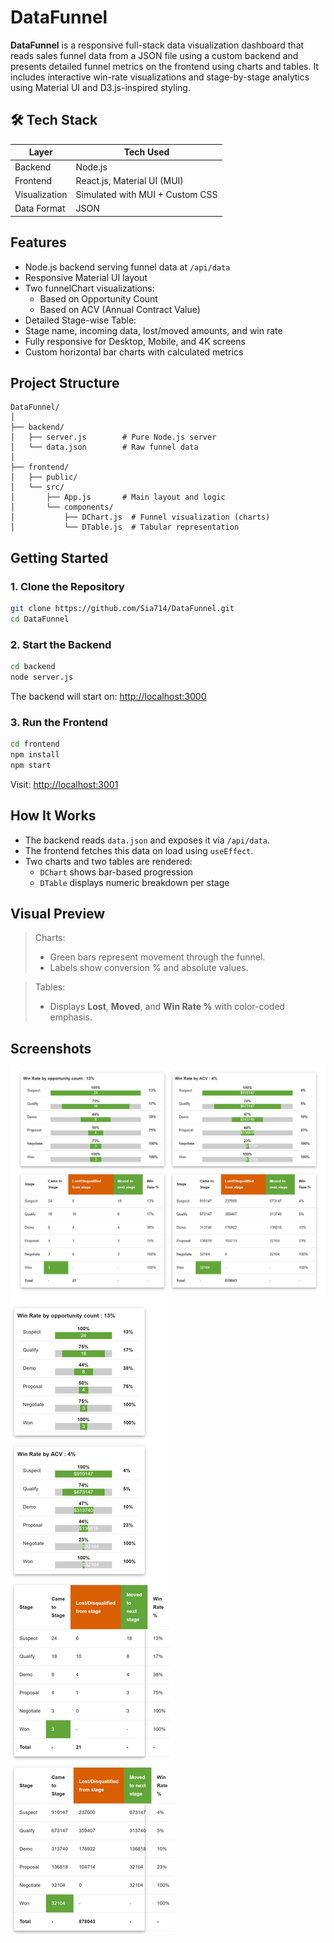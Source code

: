 # DataFunnel

**DataFunnel** is a responsive full-stack data visualization dashboard that reads sales funnel data from a JSON file using a custom backend and presents detailed funnel metrics on the frontend using charts and tables. It includes interactive win-rate visualizations and stage-by-stage analytics using Material UI and D3.js-inspired styling.

## 🛠 Tech Stack

| Layer         | Tech Used                       |
| ------------- | ------------------------------- |
| Backend       | Node.js                         |
| Frontend      | React.js, Material UI (MUI)     |
| Visualization | Simulated with MUI + Custom CSS |
| Data Format   | JSON                            |

## Features

- Node.js backend serving funnel data at `/api/data`
- Responsive Material UI layout
- Two funnelChart visualizations:
  - Based on Opportunity Count
  - Based on ACV (Annual Contract Value)
- Detailed Stage-wise Table:
- Stage name, incoming data, lost/moved amounts, and win rate
- Fully responsive for Desktop, Mobile, and 4K screens
- Custom horizontal bar charts with calculated metrics

## Project Structure

```
DataFunnel/
│
├── backend/
│   ├── server.js        # Pure Node.js server
│   └── data.json        # Raw funnel data
│
├── frontend/
│   ├── public/
│   └── src/
│       ├── App.js       # Main layout and logic
│       └── components/
│           ├── DChart.js  # Funnel visualization (charts)
│           └── DTable.js  # Tabular representation
```

## Getting Started

### 1. Clone the Repository

```bash
git clone https://github.com/Sia714/DataFunnel.git
cd DataFunnel
```

### 2. Start the Backend

```bash
cd backend
node server.js
```

The backend will start on: [http://localhost:3000](http://localhost:3000)

### 3. Run the Frontend

```bash
cd frontend
npm install
npm start
```

Visit: [http://localhost:3001](http://localhost:3001)

## How It Works

- The backend reads `data.json` and exposes it via `/api/data`.
- The frontend fetches this data on load using `useEffect`.
- Two charts and two tables are rendered:
  - `DChart` shows bar-based progression
  - `DTable` displays numeric breakdown per stage

## Visual Preview

> Charts:
>
> - Green bars represent movement through the funnel.
> - Labels show conversion % and absolute values.

> Tables:
>
> - Displays **Lost**, **Moved**, and **Win Rate %** with color-coded emphasis.

## Screenshots

![Normal Preview](./screenshots/normal.png)
![Mobile Preview](./screenshots/mobile.png)
